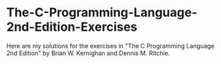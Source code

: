 # The-C-Programming-Language-2nd-Edition-Exercises
Here are my solutions for the exercises in "The C Programming Language 2nd Edition" by Brian W. Kernighan and Dennis M. Ritchie.
